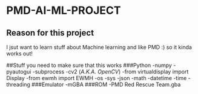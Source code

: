 # PMD-AI-ML-PROJECT
## Reason for this project
I jsut want to learn stuff about Machine learning and like PMD :) so it kinda works out!

##Stuff you need to make sure that this works
###Python
-numpy
-pyautogui
-subprocess
-cv2 (*A.K.A. OpenCV*)
-from virtualdisplay import Display
-from ewmh import EWMH
-os
-sys
-json
-math
-datetime
-time
-threading
###Emulator
-mGBA
###ROM
-PMD Red Rescue Team.gba